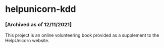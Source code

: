 # helpunicorn-kdd

### [Archived as of 12/11/2021]

This project is an online volunteering book provided as a supplement to the HelpUnicorn website.
